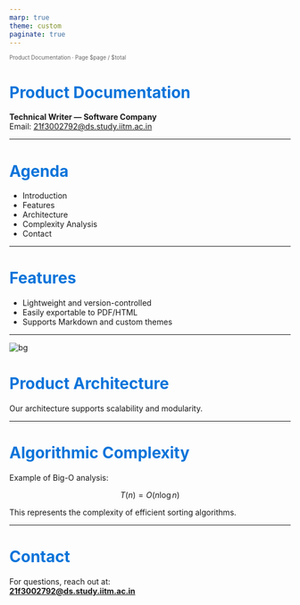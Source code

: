 ```yaml
---
marp: true
theme: custom
paginate: true
---
```


<!-- _theme: custom -->

<style>
section {
  font-family: "Segoe UI", sans-serif;
}
h1 {
  color: #0a74da;
}
footer {
  color: #666;
  font-size: 0.7em;
}
</style>

<!-- Custom Theme Spec -->
<!-- Add footer with page number -->
<footer>
  Product Documentation · Page $page / $total
</footer>

# Product Documentation

**Technical Writer — Software Company**  
Email: 21f3002792@ds.study.iitm.ac.in

---

# Agenda

- Introduction  
- Features  
- Architecture  
- Complexity Analysis  
- Contact  

---

# Features

- Lightweight and version-controlled  
- Easily exportable to PDF/HTML  
- Supports Markdown and custom themes  

---

<!-- Slide with background image -->
![bg](https://picsum.photos/1200/800)

# Product Architecture

Our architecture supports scalability and modularity.

---

# Algorithmic Complexity

Example of Big-O analysis:

$$
T(n) = O(n \log n)
$$

This represents the complexity of efficient sorting algorithms.

---

# Contact

For questions, reach out at:  
**21f3002792@ds.study.iitm.ac.in**
